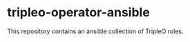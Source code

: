 tripleo-operator-ansible
========================

This repository contains an ansible collection of TripleO roles.
